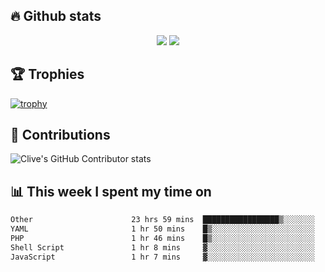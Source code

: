 ## &#128293; Github stats

<!-- GitHub Readme Streak Stats - https://github.com/DenverCoder1/github-readme-streak-stats -->
<p align="center">

<picture>
  <source 
    srcset="https://github-readme-stats.vercel.app/api?username=clivewalkden&count_private=true&show_icons=true&theme=darcula"
    media="(prefers-color-scheme: dark)"
  />
  <source
    srcset="https://github-readme-stats.vercel.app/api?username=clivewalkden&count_private=true&show_icons=true&theme=calm"
    media="(prefers-color-scheme: light), (prefers-color-scheme: no-preference)"
  />
  <img src="https://github-readme-stats.vercel.app/api?username=clivewalkden&count_private=true&show_icons=true&theme=darcula" />
</picture>

<a href="https://git.io/streak-stats" target="_blank">
  <img src="http://github-readme-streak-stats.herokuapp.com?user=clivewalkden&theme=darcula&date_format=j%20M%5B%20Y%5D" />
</a>

</p>

## &#127942; Trophies
[![trophy](https://github-profile-trophy.vercel.app/?username=clivewalkden&theme=onedark)](https://github.com/clivewalkden/github-profile-trophy)

## &#129309; Contributions
![Clive's GitHub Contributor stats](https://github-contributor-stats.vercel.app/api?username=clivewalkden)

## &#128202; This week I spent my time on
<!--START_SECTION:waka-->

```txt
Other                      23 hrs 59 mins  █████████████████▒░░░░░░░   68.88 %
YAML                       1 hr 50 mins    █▒░░░░░░░░░░░░░░░░░░░░░░░   05.31 %
PHP                        1 hr 46 mins    █▒░░░░░░░░░░░░░░░░░░░░░░░   05.12 %
Shell Script               1 hr 8 mins     ▓░░░░░░░░░░░░░░░░░░░░░░░░   03.30 %
JavaScript                 1 hr 7 mins     ▓░░░░░░░░░░░░░░░░░░░░░░░░   03.24 %
```

<!--END_SECTION:waka-->

